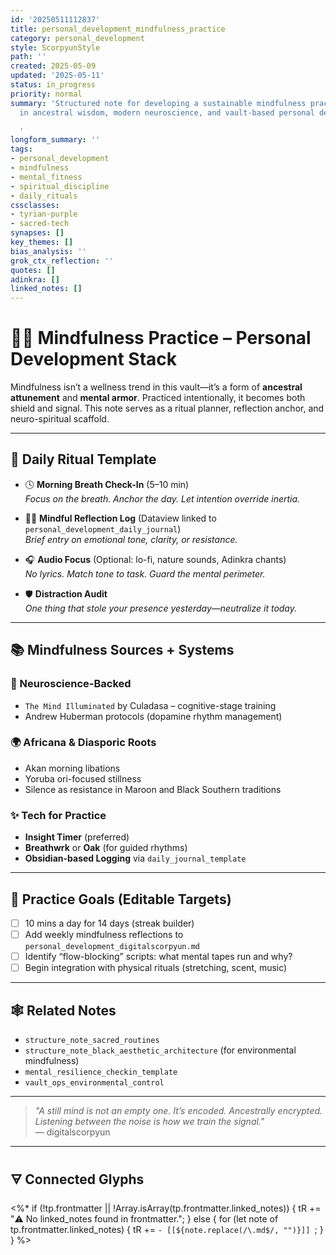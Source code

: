```yaml
---
id: '20250511112837'
title: personal_development_mindfulness_practice
category: personal_development
style: ScorpyunStyle
path: ''
created: 2025-05-09
updated: '2025-05-11'
status: in_progress
priority: normal
summary: 'Structured note for developing a sustainable mindfulness practice rooted
  in ancestral wisdom, modern neuroscience, and vault-based personal development goals.

  '
longform_summary: ''
tags:
- personal_development
- mindfulness
- mental_fitness
- spiritual_discipline
- daily_rituals
cssclasses:
- tyrian-purple
- sacred-tech
synapses: []
key_themes: []
bias_analysis: ''
grok_ctx_reflection: ''
quotes: []
adinkra: []
linked_notes: []
---
```


# 🧘🏾 Mindfulness Practice – Personal Development Stack

Mindfulness isn’t a wellness trend in this vault—it’s a form of **ancestral attunement** and **mental armor**. Practiced intentionally, it becomes both shield and signal. This note serves as a ritual planner, reflection anchor, and neuro-spiritual scaffold.

---

## 🌄 Daily Ritual Template

- 🕓 **Morning Breath Check-In** (5–10 min)  
  *Focus on the breath. Anchor the day. Let intention override inertia.*

- ✍🏽 **Mindful Reflection Log** (Dataview linked to `personal_development_daily_journal`)  
  *Brief entry on emotional tone, clarity, or resistance.*

- 🎧 **Audio Focus** (Optional: lo-fi, nature sounds, Adinkra chants)  
  *No lyrics. Match tone to task. Guard the mental perimeter.*

- 🛡️ **Distraction Audit**  
  *One thing that stole your presence yesterday—neutralize it today.*

---

## 📚 Mindfulness Sources + Systems

### 🧠 Neuroscience-Backed
- `The Mind Illuminated` by Culadasa – cognitive-stage training  
- Andrew Huberman protocols (dopamine rhythm management)

### 🌍 Africana & Diasporic Roots
- Akan morning libations  
- Yoruba ori-focused stillness  
- Silence as resistance in Maroon and Black Southern traditions

### ✨ Tech for Practice
- **Insight Timer** (preferred)
- **Breathwrk** or **Oak** (for guided rhythms)
- **Obsidian-based Logging** via `daily_journal_template`

---

## 🧭 Practice Goals (Editable Targets)

- [ ] 10 mins a day for 14 days (streak builder)
- [ ] Add weekly mindfulness reflections to `personal_development_digitalscorpyun.md`
- [ ] Identify “flow-blocking” scripts: what mental tapes run and why?
- [ ] Begin integration with physical rituals (stretching, scent, music)

---

## 🕸️ Related Notes

- `structure_note_sacred_routines`  
- `structure_note_black_aesthetic_architecture` (for environmental mindfulness)  
- `mental_resilience_checkin_template`  
- `vault_ops_environmental_control`

---

> _"A still mind is not an empty one. It’s encoded. Ancestrally encrypted. Listening between the noise is how we train the signal."_  
> — digitalscorpyun

---

## 🜃 Connected Glyphs
<%*
if (!tp.frontmatter || !Array.isArray(tp.frontmatter.linked_notes)) {
  tR += "⚠️ No linked_notes found in frontmatter.";
} else {
  for (let note of tp.frontmatter.linked_notes) {
    tR += `- [[${note.replace(/\.md$/, "")}]]
`;
  }
}
%>
